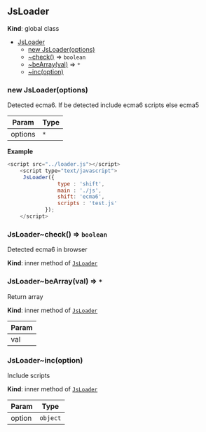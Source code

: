 <a name="JsLoader"></a>

## JsLoader
**Kind**: global class  

* [JsLoader](#JsLoader)
    * [new JsLoader(options)](#new_JsLoader_new)
    * [~check()](#JsLoader..check) ⇒ <code>boolean</code>
    * [~beArray(val)](#JsLoader..beArray) ⇒ <code>\*</code>
    * [~inc(option)](#JsLoader..inc)

<a name="new_JsLoader_new"></a>

### new JsLoader(options)
Detected ecma6. If be detected include ecma6 scripts else ecma5


| Param | Type |
| --- | --- |
| options | <code>\*</code> | 

**Example**  
```js
<script src="../loader.js"></script>
	<script type="text/javascript">
	 JsLoader({
				type : 'shift',
				main : './js',
				shift: 'ecma6',
				scripts : 'test.js'
			});
	</script>
```
<a name="JsLoader..check"></a>

### JsLoader~check() ⇒ <code>boolean</code>
Detected ecma6 in browser

**Kind**: inner method of <code>[JsLoader](#JsLoader)</code>  
<a name="JsLoader..beArray"></a>

### JsLoader~beArray(val) ⇒ <code>\*</code>
Return array

**Kind**: inner method of <code>[JsLoader](#JsLoader)</code>  

| Param |
| --- |
| val | 

<a name="JsLoader..inc"></a>

### JsLoader~inc(option)
Include scripts

**Kind**: inner method of <code>[JsLoader](#JsLoader)</code>  

| Param | Type |
| --- | --- |
| option | <code>object</code> | 

